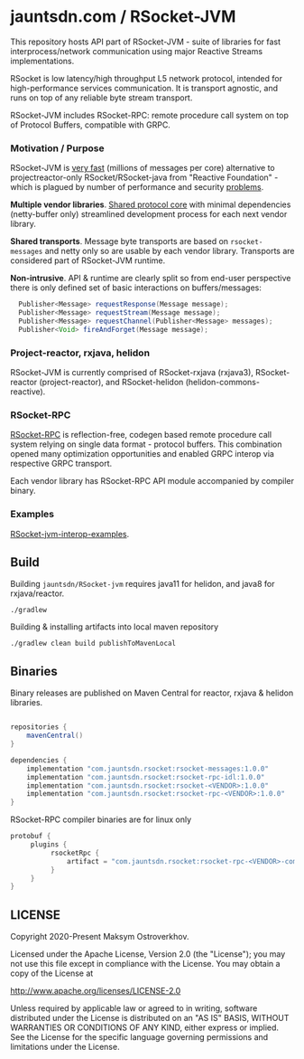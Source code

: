 # jauntsdn.com / RSocket-JVM

This repository hosts API part of RSocket-JVM - suite of libraries for fast interprocess/network communication using major
Reactive Streams implementations.  

RSocket is low latency/high throughput L5 network protocol, 
intended for high-performance services communication. It is transport agnostic, and runs on top 
of any reliable byte stream transport.

RSocket-JVM includes RSocket-RPC: remote procedure call system on top of Protocol Buffers, compatible with GRPC.

### Motivation / Purpose

RSocket-JVM is [very fast](https://jauntsdn.com/post/rsocket-summary/) (millions of messages per core) alternative to 
projectreactor-only RSocket/RSocket-java from "Reactive Foundation" -
which is plagued by number of performance and security [problems](https://jauntsdn.com/post/rsocket-vs-spring/).

**Multiple vendor libraries**. [Shared protocol core](https://jauntsdn.com/post/rsocket-jvm/) with minimal dependencies 
(netty-buffer only) streamlined development process for each next vendor library.   
  
**Shared transports**. Message byte transports are based on `rsocket-messages` and netty only 
so are usable by each vendor library. Transports are considered part of RSocket-JVM runtime.

**Non-intrusive**. API & runtime are clearly split so from end-user perspective there is 
only defined set of basic interactions on buffers/messages:
```groovy
  Publisher<Message> requestResponse(Message message);
  Publisher<Message> requestStream(Message message);
  Publisher<Message> requestChannel(Publisher<Message> messages);
  Publisher<Void> fireAndForget(Message message);
```
### Project-reactor, rxjava, helidon

RSocket-JVM is currently comprised of RSocket-rxjava (rxjava3), RSocket-reactor (project-reactor), and RSocket-helidon (helidon-commons-reactive).

### RSocket-RPC 

[RSocket-RPC](https://jauntsdn.com/post/rsocket-grpc/) is reflection-free, codegen based remote procedure call system 
relying on single data format - protocol buffers. This combination opened many optimization opportunities and enabled 
GRPC interop via respective GRPC transport.

Each vendor library has RSocket-RPC API module accompanied by compiler binary.

### Examples

[RSocket-jvm-interop-examples](https://github.com/jauntsdn/rsocket-jvm-interop-examples).

## Build

Building `jauntsdn/RSocket-jvm` requires java11 for helidon, and java8 for rxjava/reactor. 
```
./gradlew
```

Building & installing artifacts into local maven repository
```
./gradlew clean build publishToMavenLocal
```

## Binaries

Binary releases are published on Maven Central for reactor, rxjava & helidon libraries.

```groovy

repositories {
    mavenCentral()
}

dependencies {
    implementation "com.jauntsdn.rsocket:rsocket-messages:1.0.0"
    implementation "com.jauntsdn.rsocket:rsocket-rpc-idl:1.0.0"
    implementation "com.jauntsdn.rsocket:rsocket-<VENDOR>:1.0.0"
    implementation "com.jauntsdn.rsocket:rsocket-rpc-<VENDOR>:1.0.0"
}
```

RSocket-RPC compiler binaries are for linux only
```groovy
protobuf {
     plugins {
          rsocketRpc {
              artifact = "com.jauntsdn.rsocket:rsocket-rpc-<VENDOR>-compiler:1.0.0"
          }
     }
}
```

## LICENSE

Copyright 2020-Present Maksym Ostroverkhov.

Licensed under the Apache License, Version 2.0 (the "License");
you may not use this file except in compliance with the License.
You may obtain a copy of the License at

http://www.apache.org/licenses/LICENSE-2.0

Unless required by applicable law or agreed to in writing, software
distributed under the License is distributed on an "AS IS" BASIS,
WITHOUT WARRANTIES OR CONDITIONS OF ANY KIND, either express or implied.
See the License for the specific language governing permissions and
limitations under the License.
 
